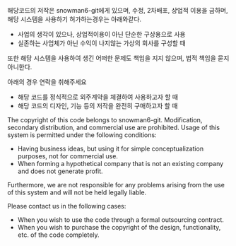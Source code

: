 해당코드의 저작은 snowman6-git에게 있으며, 수정, 2차배포, 상업적 이용을 금하며,
해당 시스템을 사용하기 허가하는경우는 아래와같다.

- 사업의 생각이 있으나, 상업적이용이 아닌 단순한 구상용으로 사용
- 실존하는 사업체가 아닌 수익이 나지않는 가상의 회사를 구성할 때

또한 해당 시스템을 사용하여 생긴 어떠한 문제도 책임을 지지 않으며, 법적 책임을 묻지 아니한다.

아래의 경우 연락을 취해주세요

- 해당 코드를 정식적으로 외주계약을 체결하여 사용하고자 할 때
- 해당 코드의 디자인, 기능 등의 저작을 완전히 구매하고자 할 때

The copyright of this code belongs to snowman6-git.  Modification, secondary distribution, and commercial use are prohibited.  Usage of this system is permitted under the following conditions:

- Having business ideas, but using it for simple conceptualization purposes, not for commercial use.
- When forming a hypothetical company that is not an existing company and does not generate profit.

Furthermore, we are not responsible for any problems arising from the use of this system and will not be held legally liable.

Please contact us in the following cases:

- When you wish to use the code through a formal outsourcing contract.
- When you wish to purchase the copyright of the design, functionality, etc. of the code completely.